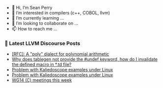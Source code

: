 - 👋 Hi, I’m Sean Perry
- 👀 I’m interested in compilers (c++, COBOL, llvm)
- 🌱 I’m currently learning ...
- 💞️ I’m looking to collaborate on ...
- 📫 How to reach me ...

<!---
s66perry/s66perry is a ✨ special ✨ repository because its `README.md` (this file) appears on your GitHub profile.
You can click the Preview link to take a look at your changes.
--->
### 📕 Latest LLVM Discourse Posts

<!-- DISCOURSE-LLVM:START -->
- [[RFC]: A &quot;poly&quot; dialect for polynomial arithmetic](https://discourse.llvm.org/t/rfc-a-poly-dialect-for-polynomial-arithmetic/73891#post_6)
- [Why does tablegen not provide the #undef keyword, how do I invalidate the defined macro in *.td file?](https://discourse.llvm.org/t/why-does-tablegen-not-provide-the-undef-keyword-how-do-i-invalidate-the-defined-macro-in-td-file/74063#post_4)
- [Problem with Kaliedoscope examples under Linux](https://discourse.llvm.org/t/problem-with-kaliedoscope-examples-under-linux/74130#post_5)
- [Problem with Kaliedoscope examples under Linux](https://discourse.llvm.org/t/problem-with-kaliedoscope-examples-under-linux/74130#post_4)
- [WG14 &lpar;C&rpar; meetings this week](https://discourse.llvm.org/t/wg14-c-meetings-this-week/74140#post_1)
<!-- DISCOURSE-LLVM:END -->
